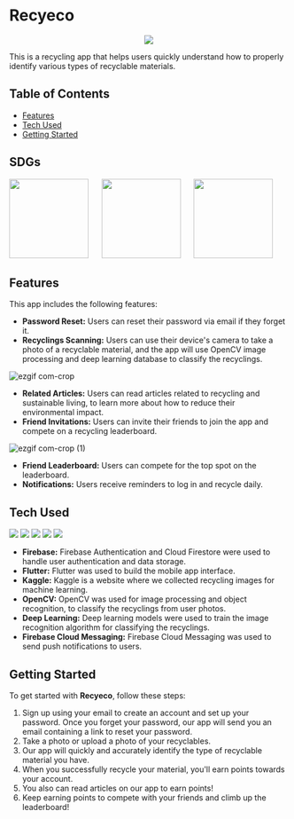 # Recyeco
<p align = "center">
  <img src="https://user-images.githubusercontent.com/119331529/229814912-35bd887e-2ef1-4477-9dca-f4e8b5e13375.png"/>
</p>
This is a recycling app that helps users quickly understand how to properly identify various types of recyclable materials.

## Table of Contents

- [Features](#features)
- [Tech Used](#technologies-used)
- [Getting Started](#getting-started)

## SDGs
<p aligh = "left">
  <img width="143" img src="https://user-images.githubusercontent.com/119176220/229824624-ab5f7f99-6b7f-46a0-9c03-ce65c4db6112.png">
  &nbsp;&nbsp;&nbsp;&nbsp;
  <img width="143" img src="https://user-images.githubusercontent.com/119176220/229824630-03b7a557-2bf0-4109-8092-7df9385a5075.png">
  &nbsp;&nbsp;&nbsp;&nbsp;
  <img width="143" img src="https://user-images.githubusercontent.com/119176220/229824636-eeaf76e6-c282-4133-9c0d-1891a4b6bb2e.png">
</p>


## Features

This app includes the following features:

- **Password Reset:** Users can reset their password via email if they forget it.
- **Recyclings Scanning:** Users can use their device's camera to take a photo of a recyclable material, and the app will use OpenCV image processing and deep learning database to classify the recyclings.

![ezgif com-crop](https://user-images.githubusercontent.com/119331529/229819645-a9972156-12fa-4463-92b4-be500edef10f.gif)

- **Related Articles:** Users can read articles related to recycling and sustainable living, to learn more about how to reduce their environmental impact.
- **Friend Invitations:** Users can invite their friends to join the app and compete on a recycling leaderboard.

![ezgif com-crop (1)](https://user-images.githubusercontent.com/119331529/229820590-efe63904-adc9-449c-9ecc-dc063a183820.gif)

- **Friend Leaderboard:** Users can compete for the top spot on the leaderboard.
- **Notifications:** Users receive reminders to log in and recycle daily.

## Tech Used

<img src="https://img.shields.io/badge/Firebase-FFCA28?style=flat-square&logo=Firebase&logoColor=white"/> <img src="https://img.shields.io/badge/Flutter-02569B?style=flat-square&logo=Flutter&logoColor=white"/> <img src="https://img.shields.io/badge/OpenCV-5C3EE8?style=flat-square&logo=Opencv&logoColor=white"/> <img src="https://img.shields.io/badge/Kaggle-20BEFF?style=flat-square&logo=Kaggle&logoColor=white"/> <img src="https://img.shields.io/badge/TensorFlow-FF6F00?style=flat-square&logo=Kaggle&logoColor=white"/>

- **Firebase:** Firebase Authentication and Cloud Firestore were used to handle user authentication and data storage.
- **Flutter:** Flutter was used to build the mobile app interface.
- **Kaggle:** Kaggle is a website where we collected recycling images for machine learning.
- **OpenCV:** OpenCV was used for image processing and object recognition, to classify the recyclings from user photos.
- **Deep Learning:** Deep learning models were used to train the image recognition algorithm for classifying the recyclings.
- **Firebase Cloud Messaging:** Firebase Cloud Messaging was used to send push notifications to users.

## Getting Started

To get started with **Recyeco**, follow these steps:

1. Sign up using your email to create an account and set up your password. Once you forget your password, our app will send you an email containing a link to reset your password.
2. Take a photo or upload a photo of your recyclables.
3. Our app will quickly and accurately identify the type of recyclable material you have.
4. When you successfully recycle your material, you'll earn points towards your account.
5. You also can read articles on our app to earn points!
6. Keep earning points to compete with your friends and climb up the leaderboard!
